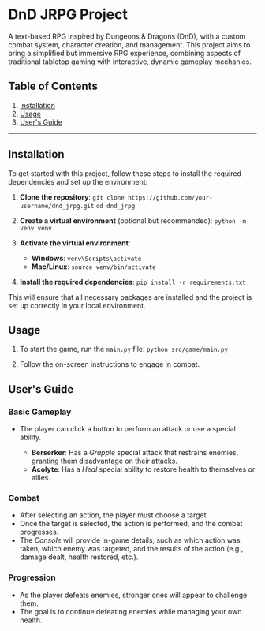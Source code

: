 # DnD JRPG Project

A text-based RPG inspired by Dungeons & Dragons (DnD), with a custom combat system, character creation, and management. This project aims to bring a simplified but immersive RPG experience, combining aspects of traditional tabletop gaming with interactive, dynamic gameplay mechanics.

## Table of Contents
1. [Installation](#installation)
2. [Usage](#usage)
3. [User's Guide](#users-guide)

---

## Installation

To get started with this project, follow these steps to install the required dependencies and set up the environment:

1. **Clone the repository**:
   `git clone https://github.com/your-username/dnd_jrpg.git`
   `cd dnd_jrpg`

2. **Create a virtual environment** (optional but recommended):
   `python -m venv venv`

3. **Activate the virtual environment**:
   - **Windows**:
     `venv\Scripts\activate`
   - **Mac/Linux**:
     `source venv/bin/activate`

4. **Install the required dependencies**:
   `pip install -r requirements.txt`

This will ensure that all necessary packages are installed and the project is set up correctly in your local environment.

## Usage

1. To start the game, run the `main.py` file:
   `python src/game/main.py`

2. Follow the on-screen instructions to  engage in combat.

## User's Guide

### Basic Gameplay

- The player can click a button to perform an attack or use a special ability.
  
  - **Berserker**: Has a *Grapple* special attack that restrains enemies, granting them disadvantage on their attacks.
  - **Acolyte**: Has a *Heal* special ability to restore health to themselves or allies.

### Combat

- After selecting an action, the player must choose a target.
- Once the target is selected, the action is performed, and the combat progresses.
- The *Console* will provide in-game details, such as which action was taken, which enemy was targeted, and the results of the action (e.g., damage dealt, health restored, etc.).

### Progression

- As the player defeats enemies, stronger ones will appear to challenge them.
- The goal is to continue defeating enemies while managing your own health.

